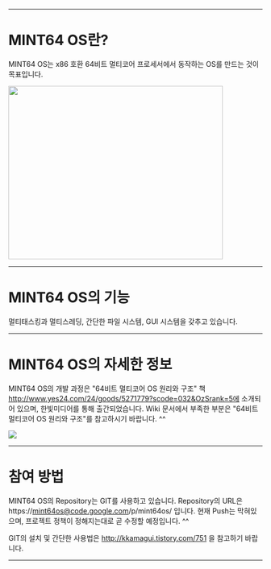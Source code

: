 
---


# MINT64 OS란? #
MINT64 OS는 x86 호환 64비트 멀티코어 프로세서에서 동작하는 OS를 만드는 것이 목표입니다.

<a href='http://www.youtube.com/watch?feature=player_embedded&v=TmfPimwaM4Q' target='_blank'><img src='http://img.youtube.com/vi/TmfPimwaM4Q/0.jpg' width='425' height=344 /></a>


---


# MINT64 OS의 기능 #
멀티태스킹과 멀티스레딩, 간단한 파일 시스템, GUI 시스템을 갖추고 있습니다.


---


# MINT64 OS의 자세한 정보 #
MINT64 OS의 개발 과정은 "64비트 멀티코어 OS 원리와 구조" 책 http://www.yes24.com/24/goods/5271779?scode=032&OzSrank=5에 소개되어 있으며, 한빛미디어를 통해 출간되었습니다. Wiki 문서에서 부족한 부분은 "64비트 멀티코어 OS 원리와 구조"를 참고하시기 바랍니다. ^^

[![](http://ts.daumcdn.net/custom/blog/11/117824/skin/images/book1.jpg)](http://www.yes24.com/24/goods/5271779?scode=032&OzSrank=5)


---

# 참여 방법 #
MINT64 OS의 Repository는 GIT를 사용하고 있습니다. Repository의 URL은 https://mint64os@code.google.com/p/mint64os/ 입니다. 현재 Push는 막혀있으며, 프로젝트 정책이 정해지는대로 곧 수정할 예정입니다. ^^

GIT의 설치 및 간단한 사용법은 http://kkamagui.tistory.com/751 을 참고하기 바랍니다.


---

